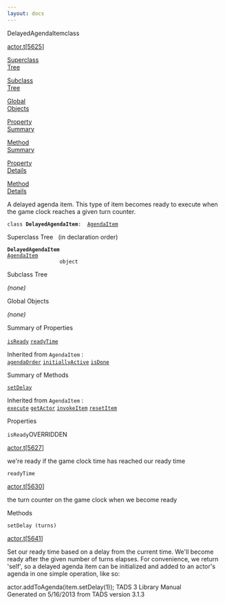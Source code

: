 ```yaml
---
layout: docs
---
```

<span class="title">DelayedAgendaItem</span><span class="type">class</span>

[actor.t](../file/actor.t.html)\[[5625](../source/actor.t.html#5625)\]

[Superclass  
Tree](#_SuperClassTree_)

[Subclass  
Tree](#_SubClassTree_)

[Global  
Objects](#_ObjectSummary_)

[Property  
Summary](#_PropSummary_)

[Method  
Summary](#_MethodSummary_)

[Property  
Details](#_Properties_)

[Method  
Details](#_Methods_)



A delayed agenda item. This type of item becomes ready to execute when
the game clock reaches a given turn counter.

`class `**`DelayedAgendaItem`**` :   `[`AgendaItem`](../object/AgendaItem.html)



<span id="_SuperClassTree_"></span>



<span class="hdln">Superclass Tree</span>   (in declaration order)



**`DelayedAgendaItem`**  
[`AgendaItem`](../object/AgendaItem.html)  
`                 object`  
<span id="_SubClassTree_"></span>



<span class="hdln">Subclass Tree</span>  



*(none)* <span id="_ObjectSummary_"></span>



<span class="hdln">Global Objects</span>  



*(none)* <span id="_PropSummary_"></span>



<span class="hdln">Summary of Properties</span>  



[`isReady`](#isReady) [`readyTime`](#readyTime)

Inherited from `AgendaItem` :  
[`agendaOrder`](../object/AgendaItem.html#agendaOrder) [`initiallyActive`](../object/AgendaItem.html#initiallyActive) [`isDone`](../object/AgendaItem.html#isDone)

<span id="_MethodSummary_"></span>



<span class="hdln">Summary of Methods</span>  



[`setDelay`](#setDelay)

Inherited from `AgendaItem` :  
[`execute`](../object/AgendaItem.html#execute) [`getActor`](../object/AgendaItem.html#getActor) [`invokeItem`](../object/AgendaItem.html#invokeItem) [`resetItem`](../object/AgendaItem.html#resetItem)

<span id="_Properties_"></span>



<span class="hdln">Properties</span>  



<span id="isReady"></span>

`isReady`<span class="rem">OVERRIDDEN</span>

[actor.t](../file/actor.t.html)\[[5627](../source/actor.t.html#5627)\]



we're ready if the game clock time has reached our ready time



<span id="readyTime"></span>

`readyTime`

[actor.t](../file/actor.t.html)\[[5630](../source/actor.t.html#5630)\]



the turn counter on the game clock when we become ready



<span id="_Methods_"></span>



<span class="hdln">Methods</span>  



<span id="setDelay"></span>

`setDelay (turns)`

[actor.t](../file/actor.t.html)\[[5641](../source/actor.t.html#5641)\]



Set our ready time based on a delay from the current time. We'll become
ready after the given number of turns elapses. For convenience, we
return 'self', so a delayed agenda item can be initialized and added to
an actor's agenda in one simple operation, like so:

actor.addToAgenda(item.setDelay(1));
TADS 3 Library Manual  
Generated on 5/16/2013 from TADS version 3.1.3



